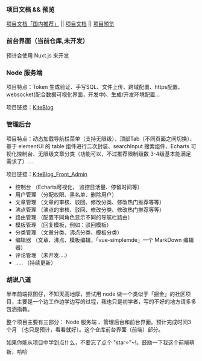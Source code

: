### 项目文档 && 预览

[项目文档「国内推荐」](http://kiteworld.gitee.io/kiteblog-site/) || [项目文档](https://kiteworld.github.io/kiteblog-site/) || [项目预览](https://kiteblog.cms.kite1874.com/#/adminLogin)


### 前台界面（当前仓库,未开发）

预计会使用 Nuxt.js 来开发

### Node 服务端

项目特点：Token 生成验证、手写SQL、文件上传、跨域配置、https配置、websocket(配合数据可视化界面，开发中)、生成/开发环境配置...

项目链接：[KiteBlog](https://github.com/KiteWorld/KiteBlog)


### 管理后台

项目特点：动态加载导航栏菜单（支持无限级）、顶部Tab（不同页面之间切换）、基于 elementUI 的 table 组件进行二次封装、searchInput 搜索组件、Echarts 可视化控制台、无限级文章分类（功能可以，不过推荐限制级数 3-4级基本能满足需求了）....

项目链接：[KiteBlog_Front_Admin](https://github.com/KiteWorld/KiteBlog_Front_Admin)
- 控制台 （Echarts可视化， 监控日活量、停留时间等）
- 用户管理 （分配权限、黑名单、删除用户）
- 文章管理 （文章的审核、驳回、修改分类、修改热门推荐等等）
- 沸点管理 （沸点的审核、驳回、修改分类、修改热门推荐等等）
- 路由管理 （配置不同角色显示不同的导航栏路由）
- 模板管理 （回复模板，例如：驳回模板）
- 分类管理 （文章分类、沸点分类、模板分类）
- 编辑器   （文章、沸点、模板编辑，「vue-simplemde」一个 MarkDown 编辑器）
- 评论管理 （未开发....）
- .....   （持续更新）


### 胡说八道

半年前端抠图仔，不知天高地厚，尝试用 node 做一个类似于「掘金」的社区项目，主要是一个边工作边学边写的过程，我也只是初学者，写的不好的地方请多多包涵指教。

整个项目主要有三部分： Node 服务端 、管理后台和前台界面。预计完成时间3个月 （也只是预计，看看就好）。这个仓库前台界面（前端）部分。

如果你能从项目中学到点什么，不要忘了点个 "star:star:"~!。鼓励一下我这个前端萌新，哈哈
